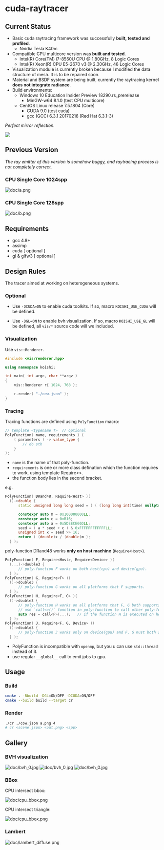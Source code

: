 # cuda-raytracer

## Current Status

* Basic cuda raytracing framework was successfully **built, tested and profiled**.
	* Nvidia Tesla K40m
* Compatible CPU multicore version was **built and tested**.
	* Intel(R) Core(TM) i7-8550U CPU @ 1.80GHz, 8 Logic Cores
	* Intel(R) Xeon(R) CPU E5-2670 v3 @ 2.30GHz, 48 Logic Cores
* Visualization module is currently broken because I modified the data structure of mesh. It is to be repaired soon.
* Material and BSDF system are being built, currently the raytracing kernel **does not integrate radiance**.
* Build environments:
	* Windows 10 Education Insider Preview 18290.rs_prerelease
		* MinGW-w64 8.1.0 (test CPU multicore)
	* CentOS Linux release 7.5.1804 (Core)
		* CUDA 9.0 (test cuda)
		* gcc (GCC) 6.3.1 20170216 (Red Hat 6.3.1-3)

*Perfect mirror reflection.*

![](doc/h.png)

## Previous Version

*The ray emitter of this version is somehow buggy, and raytracing process is not completely correct.*

### CPU Single Core 1024spp

![doc/a.png](doc/a.png)

### CPU Single Core 128spp

![doc/b.png](doc/b.png)

## Requirements

* gcc 4.8+
* assimp
* cuda [ optional ]
* gl & glfw3 [ optional ]

## Design Rules

The tracer aimed at working on heterogeneous systems.

### Optional

* Use `-DCUDA=ON` to enable cuda toolkits. If so, macro `KOISHI_USE_CUDA` will be defined.

* Use `-DGL=ON` to enable bvh visualization. If so, macro `KOISHI_USE_GL` will be defined, all `vis/*` source code will we included. 

### Visualization

Use `vis::Renderer`.

```cpp
#include <vis/renderer.hpp>

using namespace koishi;

int main( int argc, char **argv )
{
	vis::Renderer r{ 1024, 768 };

	r.render( "./cow.json" );
}

```

### Tracing

Tracing functions are defined using `PolyFunction` macro:

```cpp
// template <typename T>  // optional
PolyFunction( name, requirements ) (
	( parameters ) -> value_type {
		// do sth
	}
);
```

* `name` is the name of that poly-function.
* `requirements` is one or more class defination which the function requires to work, using template Require<>.
* the function body lies in the second bracket.

e.g.

```cpp
PolyFunction( DRand48, Require<Host> )(
  ()->double {
	  static unsigned long long seed = ( ( (long long int)time( nullptr ) ) << 16 ) | ::rand();

	  constexpr auto m = 0x100000000LL;
	  constexpr auto c = 0xB16;
	  constexpr auto a = 0x5DEECE66DLL;
	  seed = ( a * seed + c ) & 0xFFFFFFFFFFFFLL;
	  unsigned int x = seed >> 16;
	  return ( (double)x / (double)m );
  } );
```

poly-function DRand48 works **only on host machine** (`Require<Host>`).

```cpp
PolyFunction( F, Require<Host>, Require<Device> )(
  (...)->double3 {
	  // poly-function F works on both host(cpu) and device(gpu).
  } );
PolyFunction( G, Require<F> )(
  ()->double3 {
	  // poly-function G works on all platforms that F supports.
  } );
PolyFunction( H, Require<F, G> )(
  ()->double3 {
	  // poly-function H works on all platforms that F, G both supports.
	  // use `call<>()` function in poly-function to call other poly-functions
	  auto res = call<F>(...);	 // if the function H is executed on host, that's a host call, otherwise a device call.
  } );
PolyFunction( J, Require<F, G, Device> )(
  ()->double3 {
	  // poly-function J works only on device(gpu) and F, G must both support gpu, or it leads to a compile error.
  } );
```

* PolyFunction is incompatible with `openmp`, but you u can use `std::thread` instead of it.
* use regular `__global__` call to emit jobs to gpu.

## Usage

### Build

```bash
cmake . -Bbuild -DGL=ON/OFF -DCUDA=ON/OFF
cmake --build build --target cr
```

### Render

```bash
./cr ./cow.json a.png 4
# cr <scene.json> <out.png> <spp>
```

## Gallery

### BVH visualization

![doc/bvh_0.jpg](doc/bvh_0.jpg)
![doc/bvh_0.jpg](doc/bvh_1.jpg)
![doc/bvh_0.jpg](doc/bvh_2.jpg)

### BBox

CPU intersect bbox:

![doc/cpu_bbox.png](doc/cpu_bbox.png)

CPU intersect triangle:

![doc/cpu_bbox.png](doc/cpu_triangle.png)

### Lambert

![doc/lambert_diffuse.png](doc/lambert_diffuse.png)